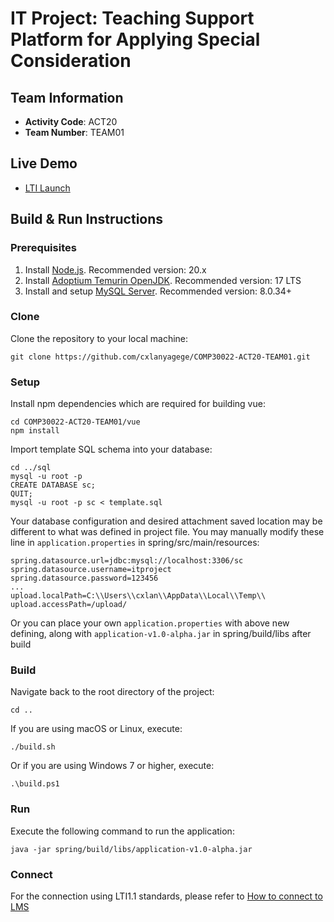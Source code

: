 # IT Project: Teaching Support Platform for Applying Special Consideration

## Team Information
- **Activity Code**: ACT20
- **Team Number**: TEAM01

## Live Demo
- [LTI Launch](https://act20team01.xyz:8081/lti/launch)

## Build & Run Instructions

### Prerequisites
1. Install [Node.js](https://nodejs.org/en/download). Recommended version: 20.x
2. Install [Adoptium Temurin OpenJDK](https://adoptium.net/zh-CN/temurin/releases/). Recommended version: 17 LTS
3. Install and setup [MySQL Server](https://dev.mysql.com/downloads/mysql/). Recommended version: 8.0.34+

### Clone
Clone the repository to your local machine:

```
git clone https://github.com/cxlanyagege/COMP30022-ACT20-TEAM01.git
```

### Setup
Install npm dependencies which are required for building vue:

```
cd COMP30022-ACT20-TEAM01/vue
npm install
```

Import template SQL schema into your database:
```
cd ../sql
mysql -u root -p
CREATE DATABASE sc;
QUIT;
mysql -u root -p sc < template.sql
```

Your database configuration and desired attachment saved location may be different to what was defined in project file. 
You may manually modify these line in `application.properties` in spring/src/main/resources:

```
spring.datasource.url=jdbc:mysql://localhost:3306/sc
spring.datasource.username=itproject
spring.datasource.password=123456
...
upload.localPath=C:\\Users\\cxlan\\AppData\\Local\\Temp\\
upload.accessPath=/upload/
```

Or you can place your own `application.properties` with above new defining, along with `application-v1.0-alpha.jar` in spring/build/libs after build

### Build
Navigate back to the root directory of the project:

```
cd ..
```

If you are using macOS or Linux, execute:

```
./build.sh
```

Or if you are using Windows 7 or higher, execute:

```
.\build.ps1
```

### Run
Execute the following command to run the application:

```
java -jar spring/build/libs/application-v1.0-alpha.jar
```

### Connect
For the connection using LTI1.1 standards, please refer to [How to connect to LMS](https://wxd.atlassian.net/wiki/spaces/~712020572c35dfb81c4ad48d0be3dc166f9960/pages/7438386/Deployment#Connect-to-LMS%3A)
